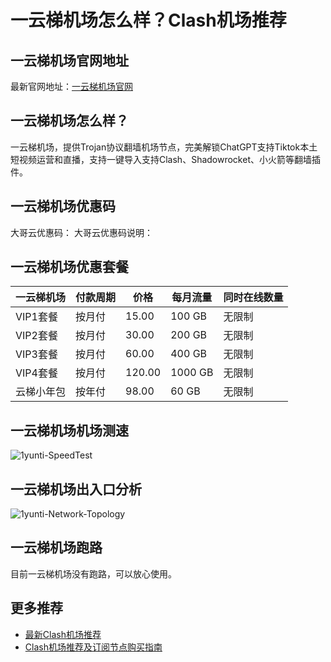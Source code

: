 # 一云梯机场怎么样？Clash机场推荐

## 一云梯机场官网地址
最新官网地址：[一云梯机场官网](https://cf.affxc.com/1yunti/)

## 一云梯机场怎么样？
一云梯机场，提供Trojan协议翻墙机场节点，完美解锁ChatGPT支持Tiktok本土短视频运营和直播，支持一键导入支持Clash、Shadowrocket、小火箭等翻墙插件。

## 一云梯机场优惠码
大哥云优惠码：
大哥云优惠码说明：

## 一云梯机场优惠套餐

| 一云梯机场  | 付款周期 | 价格     | 每月流量    | 同时在线数量 |
|--------|------|--------|---------|--------|
| VIP1套餐 | 按月付  | 15.00  | 100 GB  | 无限制    |
| VIP2套餐 | 按月付  | 30.00  | 200 GB  | 无限制    |
| VIP3套餐 | 按月付  | 60.00  | 400 GB  | 无限制    |
| VIP4套餐 | 按月付  | 120.00 | 1000 GB | 无限制    |
| 云梯小年包  | 按年付  | 98.00  | 60 GB   | 无限制    |

## 一云梯机场机场测速

![1yunti-SpeedTest](https://github.com/user-attachments/assets/f7daf078-1315-4ec2-ae19-2e5d1f91808b)

## 一云梯机场出入口分析

![1yunti-Network-Topology](https://github.com/user-attachments/assets/09c6cb0b-e3a6-47b1-8f1e-e4724de0d06e)

## 一云梯机场跑路
目前一云梯机场没有跑路，可以放心使用。

## 更多推荐
 - [最新Clash机场推荐](https://github.com/clashfan/jichangtuijian)
 - [Clash机场推荐及订阅节点购买指南](https://clashfans.com/?utm_source=github&utm_medium=clashfan-details)
